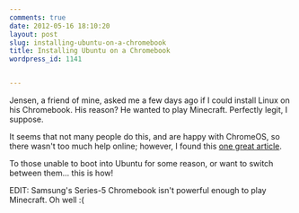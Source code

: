 ```yaml
---
comments: true
date: 2012-05-16 18:10:20
layout: post
slug: installing-ubuntu-on-a-chromebook
title: Installing Ubuntu on a Chromebook
wordpress_id: 1141


---
```


Jensen, a friend of mine, asked me a few days ago if I could install Linux on his Chromebook. His reason? He wanted to play Minecraft. Perfectly legit, I suppose.





It seems that not many people do this, and are happy with ChromeOS, so there wasn't too much help online; however, I found this [one great article](http://www.devchronicles.com/2011/10/installing-ubuntu-on-samsung-series-5.html).





To those unable to boot into Ubuntu for some reason, or want to switch between them... this is how!





EDIT: Samsung's Series-5 Chromebook isn't powerful enough to play Minecraft. Oh well :(



